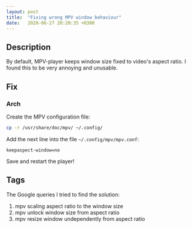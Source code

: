 ```yaml
---
layout: post
title:  "Fixing wrong MPV window behaviour"
date:   2020-06-27 20:20:35 +0300
---
```

## Description

By default, MPV-player keeps window size fixed to video's aspect ratio. I found this to be very annoying and unusable.

## Fix

### Arch
Create the MPV configuration file:
```bash 
cp -r /usr/share/doc/mpv/ ~/.config/
```
Add the next line into the file `~/.config/mpv/mpv.conf`:

```
keepaspect-window=no
```
Save and restart the player!

## Tags
The Google queries I tried to find the solution:
1. mpv scaling aspect ratio to the window size
2. mpv unlock window size from aspect ratio
3. mpv resize window undependently from aspect ratio